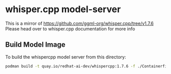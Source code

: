 # whisper.cpp model-server

This is a mirror of https://github.com/ggml-org/whisper.cpp/tree/v1.7.6
Please head over to whisper.cpp documentation for more info

## Build Model Image

To build the whispercpp model server from this directory:

```bash
podman build -t quay.io/redhat-ai-dev/whispercpp:1.7.6 -f ./Containerfile 
```
